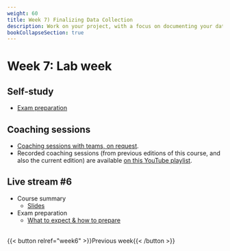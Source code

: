 ```yaml
---
weight: 60
title: Week 7) Finalizing Data Collection
description: Work on your project, with a focus on documenting your data collection.
bookCollapseSection: true
---
```


# Week 7: Lab week

## Self-study
- [Exam preparation](../../../docs/course/exam)

## Coaching sessions
- [Coaching sessions with teams, on request](../../../docs/course/project/workplan/coaching.md).
- Recorded coaching sessions (from previous editions of this course, and also the current edition) are available [on this YouTube playlist](https://www.youtube.com/playlist?list=PLdDbyJQwReWhis9Ns7_NfYzw4YAp91D6G).
<!--- Live coding / feedback sessions for teams
-->

## Live stream #6
- Course summary
  - [Slides](slides.html)
- Exam preparation
  - [What to expect & how to prepare](../../../docs/course/exam)


<br>
{{< button relref="week6" >}}Previous week{{< /button >}}
